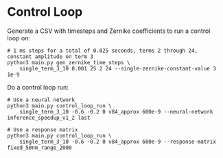 # Control Loop

Generate a CSV with timesteps and Zernike coefficients to run a control loop on:

    # 1 ms steps for a total of 0.025 seconds, terms 2 through 24, constant amplitude on term 3
    python3 main.py gen_zernike_time_steps \
        single_term_3_10 0.001 25 2 24 --single-zernike-constant-value 3 1e-9

Do a control loop run:

    # Use a neural network
    python3 main.py control_loop_run \
        single_term_3_10 -0.6 -0.2 0 v84_approx 600e-9 --neural-network inference_speedup_v1_2 last

    # Use a response matrix
    python3 main.py control_loop_run \
        single_term_3_10 -0.6 -0.2 0 v84_approx 600e-9 --response-matrix fixed_50nm_range_2000

